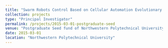 ```yaml
---
title: "Swarm Robots Control Based on Cellular Automation Evolutionary Theory"
collection: projects
type: "Principal Investigator"
permalink: /projects/2015-03-01-postgraduate-seed
venue: "Postgraduate Seed fund of Northwestern Polytechnical University (Project #Z2015051)"
date: 2015-03-01
location: "Northwestern Polytechnical University"
---
```

